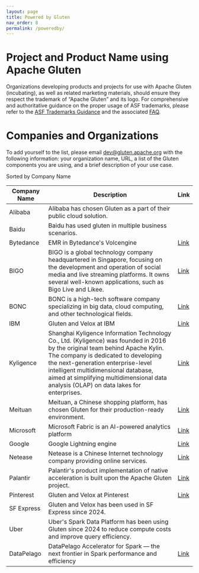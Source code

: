 ```yaml
---
layout: page
title: Powered by Gluten
nav_order: 8
permalink: /poweredby/
---
```


# Project and Product Name using Apache Gluten

Organizations developing products and projects for use with Apache Gluten (incubating), as well as related marketing materials, should ensure they respect the trademark of “Apache Gluten” and its logo. For comprehensive and authoritative guidance on the proper usage of ASF trademarks, please refer to the [ASF Trademarks Guidance](https://www.apache.org/foundation/marks/) and the associated [FAQ](https://www.apache.org/foundation/marks/faq/).

# Companies and Organizations

To add yourself to the list, please email dev@gluten.apache.org with the following information: your organization name, URL, a list of the Gluten components you are using, and a brief description of your use case.

Sorted by Company Name

| Company Name | Description | Link |
|-------------------|--------------|-----------------|
| Alibaba | Alibaba has chosen Gluten as a part of their public cloud solution. | |
| Baidu | Baidu has used gluten in multiple business scenarios. | |
| Bytedance | EMR in Bytedance's Volcengine | [Link](https://www.volcengine.com/) |
| BIGO | BIGO is a global technology company headquartered in Singapore, focusing on the development and operation of social media and live streaming platforms. It owns several well-known applications, such as Bigo Live and Likee. | [Link](https://mp.weixin.qq.com/s/8d7CwoGGbrK5_mkIZuf1eg) |
| BONC | BONC is a high-tech software company specializing in big data, cloud computing, and other technological fields. | [Link](https://www.intel.cn/content/www/cn/zh/artificial-intelligence/analytics/bonc-big-data-solutions-optimized-avx512-and-qat.html) |
| IBM | Gluten and Velox at IBM | [Link](https://youtu.be/npoEudB5nPo?si=hToh-acObN3miM1Q) |
| Kyligence | Shanghai Kyligence Information Technology Co., Ltd. (Kyligence) was founded in 2016 by the original team behind Apache Kylin. The company is dedicated to developing the next-generation enterprise-level intelligent multidimensional database, aimed at simplifying multidimensional data analysis (OLAP) on data lakes for enterprises. | [Link](https://cn.kyligence.io/blog/gluten-spark/) |
| Meituan | Meituan, a Chinese shopping platform, has chosen Gluten for their production-ready environment. | [Link](https://mp.weixin.qq.com/s/VvmhQi8YMsm0P5xYoiGEZQ ) |
| Microsoft | Microsoft Fabric is an AI-powered analytics platform | [Link](https://learn.microsoft.com/en-us/fabric/data-engineering/native-execution-engine-overview?tabs=sparksql) |
| Google | Google Lightning engine | [Link](https://cloud.google.com/blog/products/data-analytics/introducing-lightning-engine-for-apache-spark) |
| Netease | Netease is a Chinese Internet technology company providing online services.|[Link](https://medium.com/@KyuubiApache/apache-spark-native-engine-3e1060567ed0) |
| Palantir | Palantir's product implementation of native acceleration is built upon the Apache Gluten project. | [Link](https://www.palantir.com/docs/foundry/optimizing-pipelines/native-acceleration) |
| Pinterest | Gluten and Velox at Pinterest | [Link](https://www.youtube.com/watch?v=pQ4bMyXXLss&list=PLJvBe8nQAEsEBSoUY0lRFVZr2_YeHYkUR&index=10&t=3s&ab_channel=VeloxCon) |
| SF Express | Gluten and Velox has been used in SF Express since 2024. ||
| Uber | Uber's Spark Data Platform has been using Gluten since 2024 to reduce compute costs and improve query efficiency. ||
| DataPelago | DataPelago Accelerator for Spark — the next frontier in Spark performance and efficiency |[Link](https://www.datapelago.io/resources/announcing-datapelago-accelerator)|
